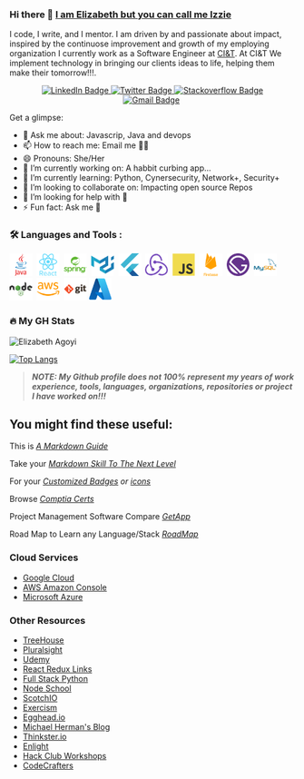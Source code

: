 ### Hi there 👋 [I am Elizabeth but you can call me Izzie](https://github.com/proxybee/profile)

I code, I write, and I mentor.
I am driven by and passionate about impact, inspired by the continuose improvement and growth of my employing organization
I currently work as a Software Engineer at [CI&T](https://ciandt.com/us/en-us). At CI&T We implement technology in bringing our clients ideas to life, helping them make their tomorrow!!!.

<div align="center" id="badges">
  <a href="https://www.linkedin.com/in/ellzabethagoyi/">
    <img src="https://img.shields.io/badge/LinkedIn-blue?style=for-the-badge&logo=linkedin&logoColor=white" alt="LinkedIn Badge"/>
  </a>
  <a href="https://twitter.com/proxybees">
    <img src="https://img.shields.io/badge/Twitter-blue?style=for-the-badge&logo=twitter&logoColor=white" alt="Twitter Badge"/>
  </a>
  <a href="https://stackoverflow.com/users/12561599/elizabeth">
    <img src="https://img.shields.io/badge/Stackoverflow-blue?style=for-the-badge&logo=stackoverflow&logoColor=white" alt="Stackoverflow Badge"/>
  </a>
</div>


<div align="center">
    <a href="mailto:elizabethagoyi2@gmail.com"><img src="https://img.shields.io/badge/Elizabeth%20Agoyi-fff?style=plastic&amp;labelColor=fff&amp;logo=Gmail&amp;link=mailto:elizabethagoyi2@gmail.com" alt="Gmail Badge"></a>
    <img src="https://komarev.com/ghpvc/?username=proxybee&style=flat-square&color=blue" alt=""/>
</div>

Get a glimpse:

- 💬 Ask me about: Javascrip, Java and devops
- 📫 How to reach me: Email me 🙋‍♀️
- 😄 Pronouns: She/Her
- 🔭 I’m currently working on: A habbit curbing app...
- 🌱 I’m currently learning: Python, Cynersecurity, Network+, Security+
- 👯 I’m looking to collaborate on: Impacting open source Repos
- 🤔 I’m looking for help with 🤔
- ⚡ Fun fact: Ask me 🤣

### :hammer_and_wrench: Languages and Tools :
<div>
  <img src="https://github.com/devicons/devicon/blob/master/icons/java/java-original-wordmark.svg" title="Java" alt="Java" width="40" height="40"/>&nbsp;
  <img src="https://github.com/devicons/devicon/blob/master/icons/react/react-original-wordmark.svg" title="React" alt="React" width="40" height="40"/>&nbsp;
  <img src="https://github.com/devicons/devicon/blob/master/icons/spring/spring-original-wordmark.svg" title="Spring" alt="Spring" width="40" height="40"/>&nbsp;
  <img src="https://github.com/devicons/devicon/blob/master/icons/materialui/materialui-original.svg" title="Material UI" alt="Material UI" width="40" height="40"/>&nbsp;
  <img src="https://github.com/devicons/devicon/blob/master/icons/flutter/flutter-original.svg" title="Flutter" alt="Flutter" width="40" height="40"/>&nbsp;
  <img src="https://github.com/devicons/devicon/blob/master/icons/redux/redux-original.svg" title="Redux" alt="Redux " width="40" height="40"/>&nbsp;
  <img src="https://github.com/devicons/devicon/blob/master/icons/javascript/javascript-original.svg" title="JavaScript" alt="JavaScript" width="40" height="40"/>&nbsp;
  <img src="https://github.com/devicons/devicon/blob/master/icons/firebase/firebase-plain-wordmark.svg" title="Firebase" alt="Firebase" width="40" height="40"/>&nbsp;
  <img src="https://github.com/devicons/devicon/blob/master/icons/gatsby/gatsby-original.svg" title="Gatsby"  alt="Gatsby" width="40" height="40"/>&nbsp;
  <img src="https://github.com/devicons/devicon/blob/master/icons/mysql/mysql-original-wordmark.svg" title="MySQL"  alt="MySQL" width="40" height="40"/>&nbsp;
  <img src="https://github.com/devicons/devicon/blob/master/icons/nodejs/nodejs-original-wordmark.svg" title="NodeJS" alt="NodeJS" width="40" height="40"/>&nbsp;
  <img src="https://github.com/devicons/devicon/blob/master/icons/amazonwebservices/amazonwebservices-plain-wordmark.svg" title="AWS" alt="AWS" width="40" height="40"/>&nbsp;
  <img src="https://github.com/devicons/devicon/blob/master/icons/git/git-original-wordmark.svg" title="Git" **alt="Git" width="40" height="40"/>
<img src="https://github.com/devicons/devicon/blob/master/icons/azure/azure-original.svg" title="Azure" **alt="Azure" width="40" height="40"/>
</div>

### :fire: My GH Stats

<p><img align="center" src="https://github-readme-streak-stats.herokuapp.com/?user=proxybee&&theme=tokyonight" alt="Elizabeth Agoyi" /></p>

<!-- [![Proxybee GitHub stats](https://github-readme-stats.vercel.app/api?username=proxybee&count_private=true&show_icons=true&theme=tokyonight&hide_border=true)](#!) -->


[![Top Langs](https://github-readme-stats.vercel.app/api/top-langs/?username=proxybee&layout=compact&theme=tokyonight)](https://github.com/anuraghazra/github-readme-stats)




<!--
**proxybee/proxybee** is a ✨ _special_ ✨ repository because its `README.md` (this file) appears on your GitHub profile.

Here are some ideas to get you started:

- 🔭 I’m currently working on ...
- 🌱 I’m currently learning ...
- 👯 I’m looking to collaborate on ...
- 🤔 I’m looking for help with ...
- 💬 Ask me about ...
- 📫 How to reach me: ...
- 😄 Pronouns: ...
- ⚡ Fun fact: ...
-->
><em><strong>NOTE: My Github profile does not 100% represent my years of work experience, tools, languages, organizations, repositories or project I have worked on!!!</strong></em>

## You might find these useful:

This is *[A Markdown Guide](https://www.markdownguide.org)*

Take your *[Markdown Skill To The Next Level](https://www.markdownguide.org)*

For your *[Customized Badges](https://forthebadge.com/) or [icons](https://img.shields.io)*

Browse *[Comptia Certs](https://www.comptia.org/certifications)*

Project Management Software Compare *[GetApp](https://www.getapp.com/project-management-planning-software)*

Road Map to Learn any Language/Stack *[RoadMap](https://roadmap.sh/)*

### Cloud Services
- [Google Cloud](https://cloud.google.com/)
- [AWS Amazon Console](https://aws.amazon.com/console/)
- [Microsoft Azure](https://azure.microsoft.com/en-us/)

### Other Resources
- [TreeHouse](https://teamtreehouse.com/)
- [Pluralsight](https://www.pluralsight.com/)
- [Udemy](https://www.udemy.com/)
- [React Redux Links](https://github.com/markerikson/react-redux-links)
- [Full Stack Python](https://www.fullstackpython.com/)
- [Node School](https://nodeschool.io/)
- [ScotchIO](https://scotch.io/)
- [Exercism](http://www.exercism.io/)
- [Egghead.io](http://www.egghead.io/)
- [Michael Herman's Blog](http://mherman.org/)
- [Thinkster.io](http://thinkster.io)
- [Enlight](https://enlight.nyc/)
- [Hack Club Workshops](https://hackclub.com/workshops/)
- [CodeCrafters](https://codecrafters.io/)

